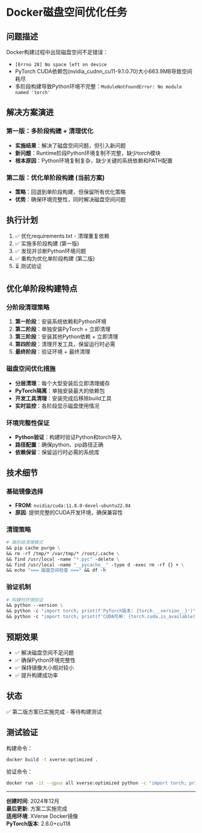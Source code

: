 # Docker磁盘空间优化任务

## 问题描述
Docker构建过程中出现磁盘空间不足错误：
- `[Errno 28] No space left on device`
- PyTorch CUDA依赖包(nvidia_cudnn_cu11-9.1.0.70)大小663.9MB导致空间耗尽
- 多阶段构建导致Python环境不完整：`ModuleNotFoundError: No module named 'torch'`

## 解决方案演进

### 第一版：多阶段构建 + 清理优化
- **实施结果**：解决了磁盘空间问题，但引入新问题
- **新问题**：Runtime阶段Python环境复制不完整，缺少torch模块
- **根本原因**：Python环境复制复杂，缺少关键的系统依赖和PATH配置

### 第二版：优化单阶段构建 (当前方案)
- **策略**：回退到单阶段构建，但保留所有优化策略
- **优势**：确保环境完整性，同时解决磁盘空间问题

## 执行计划
1. ✅ 优化requirements.txt - 清理重复依赖
2. ✅ 实施多阶段构建 (第一版)
3. ✅ 发现并诊断Python环境问题
4. ✅ 重构为优化单阶段构建 (第二版)
5. ⏳ 测试验证

## 优化单阶段构建特点

### 分阶段清理策略
1. **第一阶段**：安装系统依赖和Python环境
2. **第二阶段**：单独安装PyTorch + 立即清理
3. **第三阶段**：安装其他Python依赖 + 立即清理  
4. **第四阶段**：清理开发工具，保留运行时必需
5. **最终阶段**：验证环境 + 最终清理

### 磁盘空间优化措施
- **分层清理**：每个大型安装后立即清理缓存
- **PyTorch隔离**：单独安装最大的依赖包
- **开发工具清理**：安装完成后移除build工具
- **实时监控**：各阶段显示磁盘使用情况

### 环境完整性保证
- **Python验证**：构建时验证Python和torch导入
- **路径配置**：确保python、pip路径正确
- **依赖保留**：保留运行时必需的系统库

## 技术细节

### 基础镜像选择
- **FROM**: `nvidia/cuda:11.8.0-devel-ubuntu22.04`
- **原因**: 提供完整的CUDA开发环境，确保兼容性

### 清理策略
```dockerfile
# 每阶段清理模式
&& pip cache purge \
&& rm -rf /tmp/* /var/tmp/* /root/.cache \
&& find /usr/local -name "*.pyc" -delete \
&& find /usr/local -name "__pycache__" -type d -exec rm -rf {} + \
&& echo "=== 磁盘空间检查 ===" && df -h
```

### 验证机制
```dockerfile
# 构建时环境验证
&& python --version \
&& python -c "import torch; print(f'PyTorch版本: {torch.__version__}')" \
&& python -c "import torch; print(f'CUDA可用: {torch.cuda.is_available()}')"
```

## 预期效果
- ✅ 解决磁盘空间不足问题
- ✅ 确保Python环境完整性
- ✅ 保持镜像大小相对较小
- ✅ 提升构建成功率

## 状态
✅ 第二版方案已实施完成 - 等待构建测试

## 测试验证
构建命令：
```bash
docker build -t xverse:optimized .
```

验证命令：
```bash
docker run -it --gpus all xverse:optimized python -c "import torch; print('PyTorch可用:', torch.cuda.is_available())"
```

---
**创建时间**: 2024年12月  
**最后更新**: 方案二实施完成  
**适用环境**: XVerse Docker镜像  
**PyTorch版本**: 2.6.0+cu118 